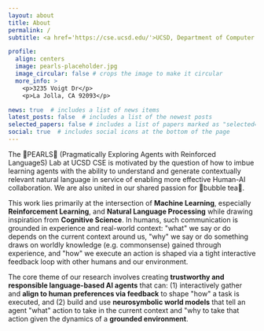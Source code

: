 ```yaml
---
layout: about
title: About
permalink: /
subtitle: <a href='https://cse.ucsd.edu/'>UCSD, Department of Computer Science and Engineering</a>. 

profile:
  align: centers
  image: pearls-placeholder.jpg
  image_circular: false # crops the image to make it circular
  more_info: >
    <p>3235 Voigt Dr</p>
    <p>La Jolla, CA 92093</p>

news: true  # includes a list of news items
latest_posts: false  # includes a list of the newest posts
selected_papers: false # includes a list of papers marked as "selected={true}"
social: true  # includes social icons at the bottom of the page
---
```


The 🧋PEARLS🧋 (Pragmatically Exploring Agents with Reinforced LanguageS) Lab at UCSD CSE is motivated by the question of how to imbue learning agents with the ability to understand and generate contextually relevant natural language in service of enabling more effective Human-AI collaboration. We are also united in our shared passion for 🧋bubble tea🧋.

This work lies primarily at the intersection of **Machine Learning**, especially **Reinforcement Learning**, and **Natural Language Processing** while drawing inspiration from **Cognitive Science**. 
In humans, such communication is grounded in experience and real-world context: "what" we say or do depends on the current context around us, "why" we say or do something draws on worldly knowledge (e.g. commonsense) gained through experience, and "how" we execute an action is shaped via a tight interactive feedback loop with other humans and our environment.

The core theme of our research involves creating **trustworthy and responsible language-based AI agents** that can: (1) interactively gather and **align to human preferences via feedback** to shape "how" a task is executed, and (2) build and use **neurosymbolic world models** that tell an agent "what" action to take in the current context and "why to take that action given the dynamics of a **grounded environment**.